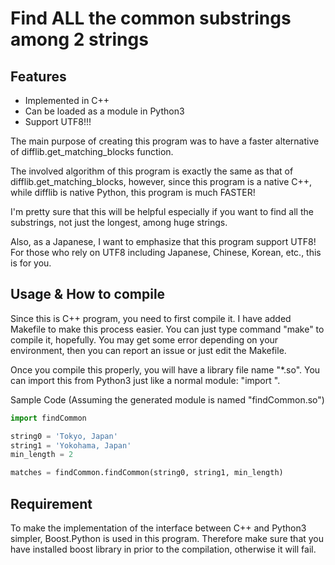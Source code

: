 # Find ALL the common substrings among 2 strings

## Features
 - Implemented in C++
 - Can be loaded as a module in Python3
 - Support UTF8!!!

 The main purpose of creating this program was to
 have a faster alternative of difflib.get_matching_blocks function.

 The involved algorithm of this program is exactly the same as that of difflib.get_matching_blocks,
 however, since this program is a native C++, while difflib is native Python, this program is much FASTER!

 I'm pretty sure that this will be helpful especially if you want to find all the substrings, not just the longest,
 among huge strings.

 Also, as a Japanese, I want to emphasize that this program support UTF8!
 For those who rely on UTF8 including Japanese, Chinese, Korean, etc., this is for you.

## Usage & How to compile
 Since this is C++ program, you need to first compile it.
 I have added Makefile to make this process easier. You can just type command "make" to compile it, hopefully.
 You may get some error depending on your environment, then you can report an issue or just edit the Makefile.

 Once you compile this properly, you will have a library file name "*.so".
 You can import this from Python3 just like a normal module: "import <MODULE NAME HERE>".

 Sample Code (Assuming the generated module is named "findCommon.so")
 ```python
 import findCommon

 string0 = 'Tokyo, Japan'
 string1 = 'Yokohama, Japan'
 min_length = 2

 matches = findCommon.findCommon(string0, string1, min_length)
 ```

## Requirement
 To make the implementation of the interface between C++ and Python3 simpler, Boost.Python is used in this program.
 Therefore make sure that you have installed boost library in prior to the compilation, otherwise it will fail.
